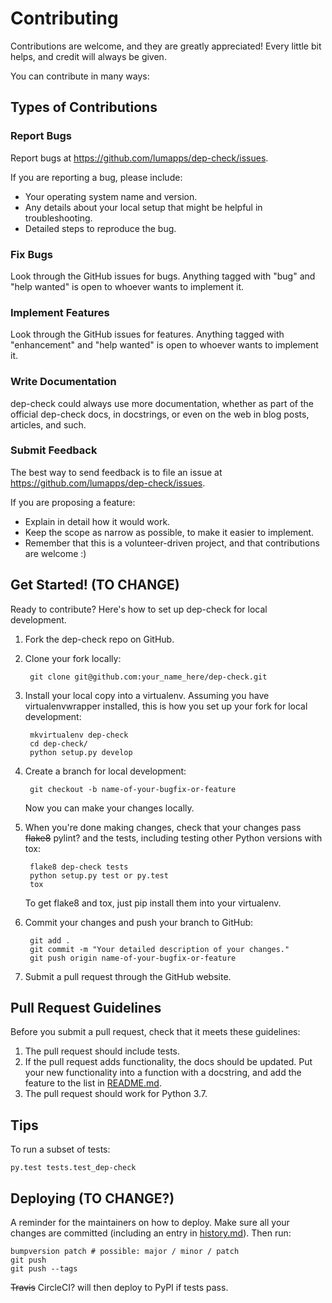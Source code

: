 # Contributing

Contributions are welcome, and they are greatly appreciated! Every
little bit helps, and credit will always be given.

You can contribute in many ways:

## Types of Contributions

### Report Bugs

Report bugs at <https://github.com/lumapps/dep-check/issues>.

If you are reporting a bug, please include:

- Your operating system name and version.
- Any details about your local setup that might be helpful
    in troubleshooting.
- Detailed steps to reproduce the bug.

### Fix Bugs

Look through the GitHub issues for bugs. Anything tagged with "bug" and
"help wanted" is open to whoever wants to implement it.

### Implement Features

Look through the GitHub issues for features. Anything tagged with
"enhancement" and "help wanted" is open to whoever wants to implement
it.

### Write Documentation

dep-check could always use more documentation, whether as part of the
official dep-check docs, in docstrings, or even on the web in blog
posts, articles, and such.

### Submit Feedback

The best way to send feedback is to file an issue at
<https://github.com/lumapps/dep-check/issues>.

If you are proposing a feature:

- Explain in detail how it would work.
- Keep the scope as narrow as possible, to make it easier
    to implement.
- Remember that this is a volunteer-driven project, and that
    contributions are welcome :)

## Get Started! (TO CHANGE)

Ready to contribute? Here's how to set up dep-check for local
development.

1. Fork the dep-check repo on GitHub.
2. Clone your fork locally:

        git clone git@github.com:your_name_here/dep-check.git

3. Install your local copy into a virtualenv. Assuming you have virtualenvwrapper installed, this is how you set up your fork for local development:

        mkvirtualenv dep-check
        cd dep-check/
        python setup.py develop

4. Create a branch for local development:

        git checkout -b name-of-your-bugfix-or-feature

    Now you can make your changes locally.

5. When you're done making changes, check that your changes pass ~~flake8~~ pylint?
    and the tests, including testing other Python versions with tox:

        flake8 dep-check tests
        python setup.py test or py.test
        tox

    To get flake8 and tox, just pip install them into your virtualenv.

6. Commit your changes and push your branch to GitHub:

        git add .
        git commit -m "Your detailed description of your changes."
        git push origin name-of-your-bugfix-or-feature

7. Submit a pull request through the GitHub website.

## Pull Request Guidelines

Before you submit a pull request, check that it meets these guidelines:

1. The pull request should include tests.
2. If the pull request adds functionality, the docs should be updated.
    Put your new functionality into a function with a docstring, and add
    the feature to the list in [README.md](../README.md).
3. The pull request should work for Python 3.7.

## Tips

To run a subset of tests:

    py.test tests.test_dep-check

## Deploying (TO CHANGE?)

A reminder for the maintainers on how to deploy. Make sure all your
changes are committed (including an entry in [history.md](history.md)). Then run:

    bumpversion patch # possible: major / minor / patch
    git push
    git push --tags

~~Travis~~ CircleCI? will then deploy to PyPI if tests pass.
